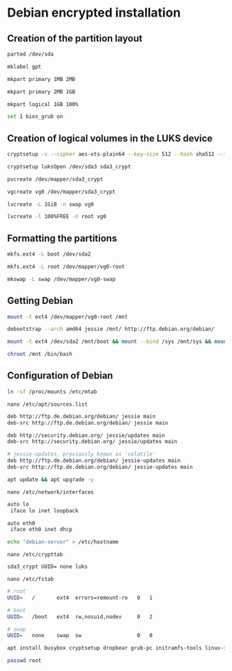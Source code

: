 # Debian encrypted installation

## Creation of the partition layout
  ```bash
  parted /dev/sda
  ```
  ```bash
  mklabel gpt
  ```
  ```bash
  mkpart primary 1MB 2MB
  ```
  ```bash
  mkpart primary 2MB 1GB
  ```
  ```bash
  mkpart logical 1GB 100%
  ```
  ```bash
  set 1 bios_grub on
  ```

## Creation of logical volumes in the LUKS device
  ```bash
  cryptsetup -v --cipher aes-xts-plain64 --key-size 512 --hash sha512 --iter-time 5000 --use-urandom --verify-passphrase luksFormat /dev/sda3
  ```
  ```bash
  cryptsetup luksOpen /dev/sda3 sda3_crypt
  ```
  ```bash
  pvcreate /dev/mapper/sda3_crypt
  ```
  ```bash
  vgcreate vg0 /dev/mapper/sda3_crypt
  ```
  ```bash
  lvcreate -L 1GiB -n swap vg0
  ```
  ```bash
  lvcreate -l 100%FREE -n root vg0
  ```

## Formatting the partitions
  ```bash
  mkfs.ext4 -L boot /dev/sda2
  ```
  ```bash
  mkfs.ext4 -L root /dev/mapper/vg0-root
  ```
  ```bash
  mkswap -L swap /dev/mapper/vg0-swap
  ```

## Getting Debian
  ```bash
  mount -t ext4 /dev/mapper/vg0-root /mnt
  ```
  ```bash
  debootstrap --arch amd64 jessie /mnt/ http://ftp.debian.org/debian/
  ```
  ```bash
  mount -t ext4 /dev/sda2 /mnt/boot && mount --bind /sys /mnt/sys && mount --bind /run /mnt/run && mount --bind /proc /mnt/proc && mount --bind /dev /mnt/dev && mount --bind /dev/pts /mnt/dev/pts
  ```
  ```bash
  chroot /mnt /bin/bash
  ```

## Configuration of Debian
  ```bash
  ln -sf /proc/mounts /etc/mtab
  ```
  `nano /etc/apt/sources.list`
  ```bash
  deb http://ftp.de.debian.org/debian/ jessie main
  deb-src http://ftp.de.debian.org/debian/ jessie main

  deb http://security.debian.org/ jessie/updates main
  deb-src http://security.debian.org/ jessie/updates main

  # jessie-updates, previously known as 'volatile'
  deb http://ftp.de.debian.org/debian/ jessie-updates main
  deb-src http://ftp.de.debian.org/debian/ jessie-updates main
  ```
  ```bash
  apt update && apt upgrade -y
  ```
  `nano /etc/network/interfaces`
  ```bash
  auto lo
   iface lo inet loopback

  auto eth0
   iface eth0 inet dhcp
  ```
  ```bash
  echo "debian-server" > /etc/hostname
  ```
  `nano /etc/crypttab`
  ```bash
  sda3_crypt UUID= none luks
  ```
  `nano /etc/fstab`
  ```bash
  # root
  UUID=   /       ext4  errors=remount-ro   0   1

  # boot
  UUID=   /boot   ext4  rw,nosuid,nodev     0   2

  # swap
  UUID=   none    swap  sw                  0   0
  ```
  ```bash
  apt install busybox cryptsetup dropbear grub-pc initramfs-tools linux-image-amd64 locales lvm2 ssh
  ```
  ```bash
  passwd root
  ```
